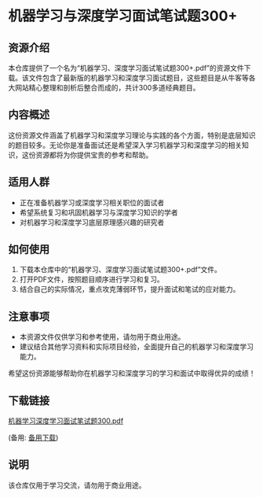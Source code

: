 # 机器学习与深度学习面试笔试题300+

## 资源介绍

本仓库提供了一个名为“机器学习、深度学习面试笔试题300+.pdf”的资源文件下载。该文件包含了最新版的机器学习和深度学习面试题目，这些题目是从牛客等各大网站精心整理和剖析后整合而成的，共计300多道经典题目。

## 内容概述

这份资源文件涵盖了机器学习和深度学习理论与实践的各个方面，特别是底层知识的题目较多。无论你是准备面试还是希望深入学习机器学习和深度学习的相关知识，这份资源都将为你提供宝贵的参考和帮助。

## 适用人群

- 正在准备机器学习或深度学习相关职位的面试者
- 希望系统复习和巩固机器学习与深度学习知识的学者
- 对机器学习和深度学习底层原理感兴趣的研究者

## 如何使用

1. 下载本仓库中的“机器学习、深度学习面试笔试题300+.pdf”文件。
2. 打开PDF文件，按照题目顺序进行学习和复习。
3. 结合自己的实际情况，重点攻克薄弱环节，提升面试和笔试的应对能力。

## 注意事项

- 本资源文件仅供学习和参考使用，请勿用于商业用途。
- 建议结合其他学习资料和实际项目经验，全面提升自己的机器学习和深度学习能力。

希望这份资源能够帮助你在机器学习和深度学习的学习和面试中取得优异的成绩！

## 下载链接
[机器学习深度学习面试笔试题300.pdf](https://pan.quark.cn/s/c7f8afcb2025) 

(备用: [备用下载](https://pan.baidu.com/s/17Susd1-HjOG1VixLzFrXxA?pwd=1234))

## 说明

该仓库仅用于学习交流，请勿用于商业用途。

